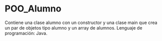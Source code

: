 # POO_Alumno
Contiene una clase alumno con un constructor y una clase main que crea un par de objetos tipo alumno y un array de alumnos.
Lenguaje de programación: Java.

